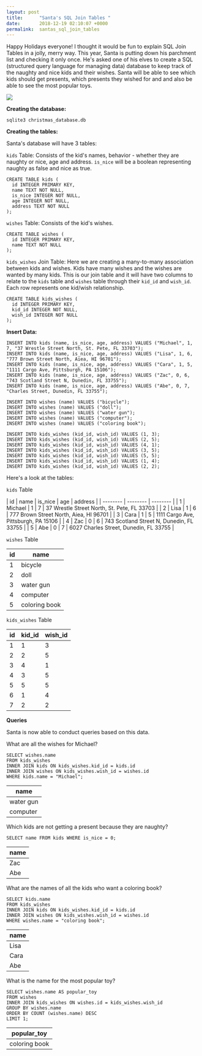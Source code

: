 ```yaml
---
layout: post
title:      "Santa's SQL Join Tables "
date:       2018-12-19 02:10:07 +0000
permalink:  santas_sql_join_tables
---
```



Happy Holidays everyone!  I thought it would be fun to explain SQL Join Tables in a jolly, merry way.  This year, Santa is putting down his parchment list and checking it only once.  He's asked one of his elves to create a SQL (structured query language for managing data) database to keep track of the naughty and nice kids and their wishes.  Santa will be able to see which kids should get presents, which presents they wished for and and also be able to see the most popular toys.

![](https://img.memecdn.com/buddy-the-elf_o_927460.jpg)

**Creating the database:**

```
sqlite3 christmas_database.db
```

**Creating the tables:**


Santa's database will have 3 tables:

`kids` Table:  Consists of the kid's names, behavior - whether they are naughty or nice, age and address.  `is_nice` will be a boolean representing naughty as false and nice as true.

```
CREATE TABLE kids (
  id INTEGER PRIMARY KEY,
  name TEXT NOT NULL,
  is_nice INTEGER NOT NULL,
  age INTEGER NOT NULL,
  address TEXT NOT NULL
);
```

`wishes` Table:  Consists of the kid's wishes.

```
CREATE TABLE wishes (
  id INTEGER PRIMARY KEY,
  name TEXT NOT NULL
);
```

`kids_wishes` Join Table: Here we are creating a many-to-many association between kids and wishes.  Kids have many wishes and the wishes are wanted by many kids.  This is our join table and it will have two columns to relate to the `kids` table and `wishes` table through their `kid_id` and `wish_id`.  Each row represents one kid/wish relationship.

```
CREATE TABLE kids_wishes (
  id INTEGER PRIMARY KEY,
  kid_id INTEGER NOT NULL,
  wish_id INTEGER NOT NULL
);
```

**Insert Data:**

```
INSERT INTO kids (name, is_nice, age, address) VALUES ("Michael", 1, 7, "37 Wrestle Street North, St. Pete, FL 33703");
INSERT INTO kids (name, is_nice, age, address) VALUES ("Lisa", 1, 6, "777 Brown Street North, Aiea, HI 96701");
INSERT INTO kids (name, is_nice, age, address) VALUES ("Cara", 1, 5, "1111 Cargo Ave, Pittsburgh, PA 15106");
INSERT INTO kids (name, is_nice, age, address) VALUES ("Zac", 0, 6, "743 Scotland Street N, Dunedin, FL 33755");
INSERT INTO kids (name, is_nice, age, address) VALUES ("Abe", 0, 7, "Charles Street, Dunedin, FL 33755");

INSERT INTO wishes (name) VALUES ("bicycle");
INSERT INTO wishes (name) VALUES ("doll");
INSERT INTO wishes (name) VALUES ("water gun");
INSERT INTO wishes (name) VALUES ("computer");
INSERT INTO wishes (name) VALUES ("coloring book");

INSERT INTO kids_wishes (kid_id, wish_id) VALUES (1, 3);
INSERT INTO kids_wishes (kid_id, wish_id) VALUES (2, 5);
INSERT INTO kids_wishes (kid_id, wish_id) VALUES (4, 1);
INSERT INTO kids_wishes (kid_id, wish_id) VALUES (3, 5);
INSERT INTO kids_wishes (kid_id, wish_id) VALUES (5, 5);
INSERT INTO kids_wishes (kid_id, wish_id) VALUES (1, 4);
INSERT INTO kids_wishes (kid_id, wish_id) VALUES (2, 2);
```

Here's a look at the tables:

`kids` Table

| id | name | is_nice | age | address |
| -------- | -------- | -------- |
| 1 | Michael | 1 | 7 | 37 Wrestle Street North, St. Pete, FL 33703 |
| 2 | Lisa | 1  | 6 | 777 Brown Street North, Aiea, HI 96701 |
| 3 | Cara | 1 | 5 | 1111 Cargo Ave, Pittsburgh, PA 15106 |
| 4 | Zac | 0 | 6 | 743 Scotland Street N, Dunedin, FL 33755 |
| 5 | Abe | 0 | 7 | 6027 Charles Street, Dunedin, FL 33755 |

`wishes` Table

| id | name |
| -------- | -------- |
| 1 | bicycle |
| 2 | doll |
| 3 | water gun |
| 4 | computer |
| 5 | coloring book |

`kids_wishes` Table

| id | kid_id | wish_id |
| -------- | -------- | -------- |
| 1 | 1 | 3 |
| 2 | 2 | 5 |
| 3 | 4 | 1 |
| 4 | 3 | 5 |
| 5 | 5 | 5 |
| 6 | 1 | 4 |
| 7 | 2 | 2 |

**Queries**

Santa is now able to conduct queries based on this data.

What are all the wishes for Michael?

```
SELECT wishes.name 
FROM kids_wishes
INNER JOIN kids ON kids_wishes.kid_id = kids.id
INNER JOIN wishes ON kids_wishes.wish_id = wishes.id
WHERE kids.name = "Michael";
```

| name |
| -------- |
| water gun |
| computer |

Which kids are not getting a present because they are naughty?

```
SELECT name FROM kids WHERE is_nice = 0;
```

| name |
| -------- |
| Zac |
| Abe |

What are the names of all the kids who want a coloring book?

```
SELECT kids.name
FROM kids_wishes
INNER JOIN kids ON kids_wishes.kid_id = kids.id
INNER JOIN wishes ON kids_wishes.wish_id = wishes.id
WHERE wishes.name = "coloring book";
```

| name |
| -------- |
| Lisa |
| Cara |
| Abe |

What is the name for the most popular toy?

```
SELECT wishes.name AS popular_toy
FROM wishes
INNER JOIN kids_wishes ON wishes.id = kids_wishes.wish_id
GROUP BY wishes.name
ORDER BY COUNT (wishes.name) DESC
LIMIT 1;
```

| popular_toy |
| -------- |
| coloring book |














